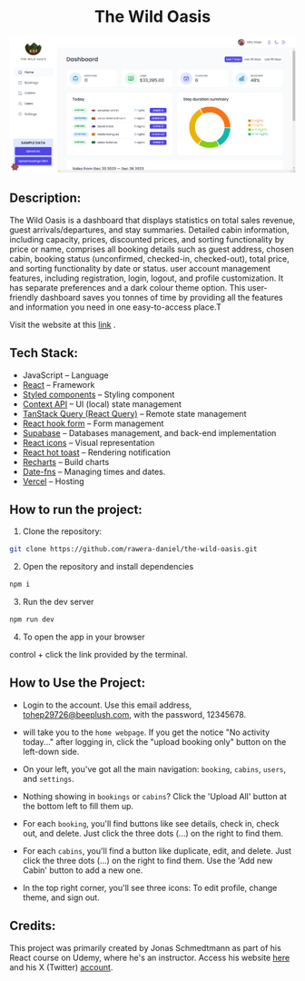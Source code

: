 <h1 align="center">The Wild Oasis</h1>

![A screenshot of the homepage of The wild oasis](/public/Screenshot%202023-12-26%20101030.png)

## Description:

The Wild Oasis is a dashboard that displays statistics on total sales revenue, guest arrivals/departures, and stay summaries. Detailed cabin information, including capacity, prices, discounted prices, and sorting functionality by price or name, comprises all booking details such as guest address, chosen cabin, booking status (unconfirmed, checked-in, checked-out), total price, and sorting functionality by date or status. user account management features, including registration, login, logout, and profile customization. It has separate preferences and a dark colour theme option. This user-friendly dashboard saves you tonnes of time by providing all the features and information you need in one easy-to-access place.T

Visit the website at this [link](https://the-wild-oasis-rawera.vercel.app/) .

## Tech Stack:

- JavaScript – Language
- [React](https://react.dev/learn) – Framework
- [Styled components](https://tailwindcss.com/) – Styling component
- [Context API](https://react.dev/reference/react/createContext) – UI (local) state management
- [TanStack Query (React Query)](https://reactrouter.com/en/main) – Remote state management
- [React hook form](https://react-hook-form.com/) – Form management
- [Supabase](https://supabase.com/) – Databases management, and back-end implementation
- [React icons](https://react-icons.github.io/react-icons/) – Visual representation
- [React hot toast](https://react-hot-toast.com/) – Rendering notification
- [Recharts](https://recharts.org/en-US/) – Build charts
- [Date-fns](https://date-fns.org/) – Managing times and dates.
- [Vercel](https://vercel.com/) – Hosting

## How to run the project:

1. Clone the repository:

```bash
git clone https://github.com/rawera-daniel/the-wild-oasis.git
```

2. Open the repository and install dependencies

```bash
npm i
```

3. Run the dev server

```bash
npm run dev
```

4. To open the app in your browser

control + click the link provided by the terminal.

## How to Use the Project:

- Login to the account. Use this email address, tohep29726@beeplush.com, with the password, 12345678.

- will take you to the `home webpage`. If you get the notice "No activity today..." after logging in, click the "upload booking only" button on the left-down side.

* On your left, you've got all the main navigation: `booking`, `cabins`, `users`, and `settings`.

* Nothing showing in `bookings` or `cabins`? Click the 'Upload All' button at the bottom left to fill them up.

* For each `booking`, you'll find buttons like see details, check in, check out, and delete. Just click the three dots (...) on the right to find them.
* For each `cabins`, you'll find a button like duplicate, edit, and delete. Just click the three dots (...) on the right to find them. Use the 'Add new Cabin' button to add a new one.
* In the top right corner, you'll see three icons: To edit profile, change theme, and sign out.

## Credits:

This project was primarily created by Jonas Schmedtmann as part of his React course on Udemy, where he's an instructor. Access his website [here](https://codingheroes.io/) and his X (Twitter) [account](https://twitter.com/jonasschmedtman).
